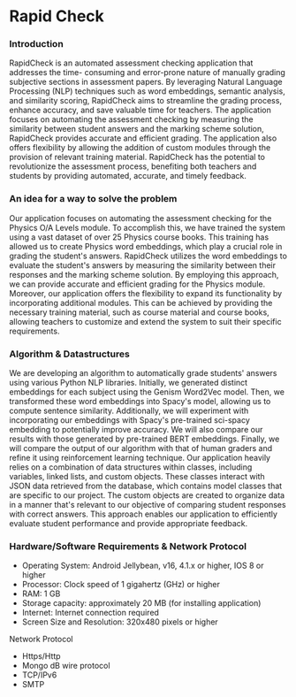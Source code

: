 
# Rapid Check

### Introduction
RapidCheck is an automated assessment checking application that addresses the time-
consuming and error-prone nature of manually grading subjective sections in assessment papers. By leveraging Natural Language Processing (NLP) techniques
such as word embeddings, semantic analysis, and similarity scoring, RapidCheck aims
to streamline the grading process, enhance accuracy, and save valuable time for
teachers. 
The application focuses on automating the assessment checking by
measuring the similarity between student answers and the marking scheme solution,
RapidCheck provides accurate and efficient grading. 
The application also offers
flexibility by allowing the addition of custom modules through the provision of relevant training material. RapidCheck has the potential to revolutionize the assessment
process, benefiting both teachers and students by providing automated, accurate, and
timely feedback.

### An idea for a way to solve the problem
Our application focuses on automating the assessment checking for the Physics O/A
Levels module. To accomplish this, we have trained the system using a vast dataset of
over 25 Physics course books. This training has allowed us to create Physics word
embeddings, which play a crucial role in grading the student's answers.
RapidCheck utilizes the word embeddings to evaluate the student's answers by
measuring the similarity between their responses and the marking scheme solution. By
employing this approach, we can provide accurate and efficient grading for the Physics
module.
Moreover, our application offers the flexibility to expand its functionality by incorporating
additional modules. This can be achieved by providing the necessary training material,
such as course material and course books, allowing teachers to customize and extend
the system to suit their specific requirements.

### Algorithm & Datastructures
We are developing an algorithm to automatically grade students' answers using various Python
NLP libraries. Initially, we generated distinct embeddings for each subject using the Genism
Word2Vec model. Then, we transformed these word embeddings into Spacy's model, allowing us
to compute sentence similarity. Additionally, we will experiment with incorporating our
embeddings with Spacy's pre-trained sci-spacy embedding to potentially improve accuracy. We
will also compare our results with those generated by pre-trained BERT embeddings. Finally, we
will compare the output of our algorithm with that of human graders and refine it using
reinforcement learning technique.
Our application heavily relies on a combination of data structures within classes, including
variables, linked lists, and custom objects. These classes interact with JSON data retrieved from
the database, which contains model classes that are specific to our project. The custom objects
are created to organize data in a manner that's relevant to our objective of comparing student
responses with correct answers. This approach enables our application to efficiently evaluate
student performance and provide appropriate feedback.

### Hardware/Software Requirements & Network Protocol

- Operating System: Android Jellybean, v16, 4.1.x or higher, IOS 8 or higher
- Processor: Clock speed of 1 gigahertz (GHz) or higher
- RAM: 1 GB
- Storage capacity: approximately 20 MB (for installing application)
- Internet: Internet connection required
- Screen Size and Resolution: 320x480 pixels or higher
  
Network Protocol

- Https/Http
- Mongo dB wire protocol
- TCP/IPv6
- SMTP
